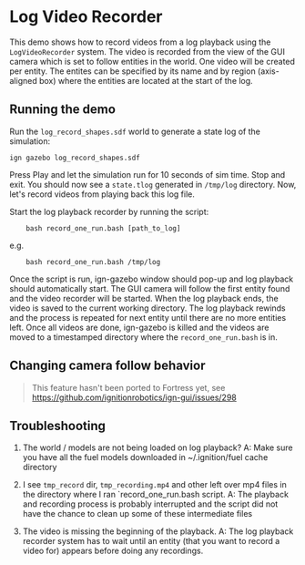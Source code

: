 # Log Video Recorder

This demo shows how to record videos from a log playback using the
`LogVideoRecorder` system. The video is recorded from the view of the GUI camera
which is set to follow entities in the world. One video will be created per
entity. The entites can be specified by its name and by region (axis-aligned
box) where the entities are located at the start of the log.

## Running the demo

Run the `log_record_shapes.sdf` world to generate a state log of the simulation:

    ign gazebo log_record_shapes.sdf

Press Play and let the simulation run for 10 seconds of sim time. Stop and exit.
You should now see a `state.tlog` generated in `/tmp/log` directory. Now, let's
record videos from playing back this log file.

Start the log playback recorder by running the script:

        bash record_one_run.bash [path_to_log]

e.g.

        bash record_one_run.bash /tmp/log

Once the script is run, ign-gazebo window should pop-up and log playback
should automatically start. The GUI camera will follow the first entity found
and the video recorder will be started. When the log playback ends, the video
is saved to the current working directory. The log playback rewinds and the
process is repeated for next entity until there are no more entities left. Once
all videos are done, ign-gazebo is killed and the videos are moved to a
timestamped directory where the `record_one_run.bash` is in.

## Changing camera follow behavior

> This feature hasn't been ported to Fortress yet, see
> https://github.com/ignitionrobotics/ign-gui/issues/298

## Troubleshooting

1. The world / models are not being loaded on log playback?
    A: Make sure you have all the fuel models downloaded in ~/.ignition/fuel cache
directory

1. I see `tmp_record` dir, `tmp_recording.mp4` and other left over mp4 files
in the directory where I ran `record_one_run.bash script.
    A: The playback and recording process is probably interrupted and the
script did not have the chance to clean up some of these intermediate files

1. The video is missing the beginning of the playback.
    A: The log playback recorder system has to wait until an entity (that you want
to record a video for) appears before doing any recordings.
